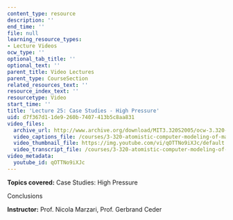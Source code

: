 ```yaml
---
content_type: resource
description: ''
end_time: ''
file: null
learning_resource_types:
- Lecture Videos
ocw_type: ''
optional_tab_title: ''
optional_text: ''
parent_title: Video Lectures
parent_type: CourseSection
related_resources_text: ''
resource_index_text: ''
resourcetype: Video
start_time: ''
title: 'Lecture 25: Case Studies - High Pressure'
uid: d7f367d1-1de9-260b-7407-413b5c8aa831
video_files:
  archive_url: http://www.archive.org/download/MIT3.320S2005/ocw-3.320-lec-19-10may05-220k.mp4
  video_captions_file: /courses/3-320-atomistic-computer-modeling-of-materials-sma-5107-spring-2005/32206e7a0ddd5f51abebe257c6d24427_qOTTNo9iXJc.vtt
  video_thumbnail_file: https://img.youtube.com/vi/qOTTNo9iXJc/default.jpg
  video_transcript_file: /courses/3-320-atomistic-computer-modeling-of-materials-sma-5107-spring-2005/0a9e7238e89977b7470257584ea8ee8f_qOTTNo9iXJc.pdf
video_metadata:
  youtube_id: qOTTNo9iXJc
---
```


**Topics covered:** Case Studies: High Pressure

Conclusions

**Instructor:** Prof. Nicola Marzari, Prof. Gerbrand Ceder



